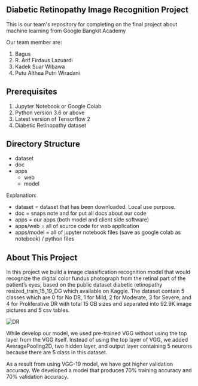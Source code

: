 ## Diabetic Retinopathy Image Recognition Project
This is our team's repository for completing on the final project about machine learning from Google Bangkit Academy

Our team member are:
1. Bagus
2. R. Arif Firdaus Lazuardi
3. Kadek Suar Wibawa
4. Putu Althea Putri Wiradani

## Prerequisites
1. Jupyter Notebook or Google Colab
2. Python version 3.6 or above
3. Latest version of Tensorflow 2
4. Diabetic Retinopathy dataset

## Directory Structure 
- dataset
- doc
- apps
  - web
  - model

Explanation:
- dataset = dataset that has been downloaded. Local use purpose.
- doc = snaps note and for put all docs about our code
- apps = our apps (both model and client side software)
- apps/web = all of source code for web application
- apps/model = all of jupyter notebook files (save as google colab as notebook) / python files

## About This Project
In this project we build a image classification recognition model that would recognize the digital color fundus photograph from the retinal part of the patient’s eyes, based on the public dataset diabetic retinopathy resized_train_15_19_DG which available on Kaggle. The dataset contain 5 classes which are 0 for No DR, 1 for Mild, 2 for Moderate, 3 for Severe, and 4 for Proliferative DR with total 15 GB sizes and separated into 92.9K image pictures and 5 csv tables.

![DR](https://user-images.githubusercontent.com/61100019/85304991-9d1ac600-b4d6-11ea-90f8-a5e6c1a00816.JPG)

While develop our model, we used pre-trained VGG without using the top layer from the VGG itself. Instead of using the top layer of VGG, we added AveragePooling2D, two hidden layer, and output layer containing 5 neurons because there are 5 class in this dataset.

As a result from using VGG-19 model, we have got higher validation accuracy. We developed a model that produces 70% training accuracy and 70% validation accuracy.
